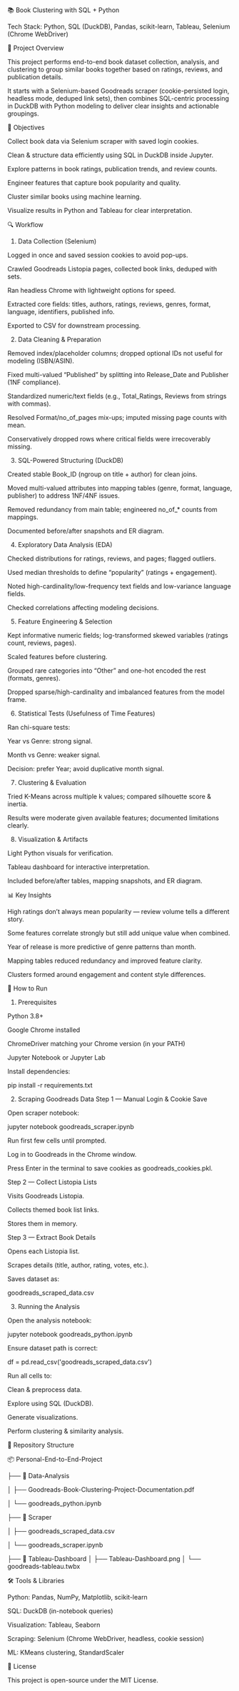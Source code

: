📚 Book Clustering with SQL + Python

Tech Stack:
Python, SQL (DuckDB), Pandas, scikit-learn, Tableau, Selenium (Chrome WebDriver)

📌 Project Overview

This project performs end-to-end book dataset collection, analysis, and clustering to group similar books together based on ratings, reviews, and publication details.

It starts with a Selenium-based Goodreads scraper (cookie-persisted login, headless mode, deduped link sets), then combines SQL-centric processing in DuckDB with Python modeling to deliver clear insights and actionable groupings.

🎯 Objectives

Collect book data via Selenium scraper with saved login cookies.

Clean & structure data efficiently using SQL in DuckDB inside Jupyter.

Explore patterns in book ratings, publication trends, and review counts.

Engineer features that capture book popularity and quality.

Cluster similar books using machine learning.

Visualize results in Python and Tableau for clear interpretation.

🔍 Workflow
1. Data Collection (Selenium)

Logged in once and saved session cookies to avoid pop-ups.

Crawled Goodreads Listopia pages, collected book links, deduped with sets.

Ran headless Chrome with lightweight options for speed.

Extracted core fields: titles, authors, ratings, reviews, genres, format, language, identifiers, published info.

Exported to CSV for downstream processing.

2. Data Cleaning & Preparation

Removed index/placeholder columns; dropped optional IDs not useful for modeling (ISBN/ASIN).

Fixed multi-valued “Published” by splitting into Release_Date and Publisher (1NF compliance).

Standardized numeric/text fields (e.g., Total_Ratings, Reviews from strings with commas).

Resolved Format/no_of_pages mix-ups; imputed missing page counts with mean.

Conservatively dropped rows where critical fields were irrecoverably missing.

3. SQL-Powered Structuring (DuckDB)

Created stable Book_ID (ngroup on title + author) for clean joins.

Moved multi-valued attributes into mapping tables (genre, format, language, publisher) to address 1NF/4NF issues.

Removed redundancy from main table; engineered no_of_* counts from mappings.

Documented before/after snapshots and ER diagram.

4. Exploratory Data Analysis (EDA)

Checked distributions for ratings, reviews, and pages; flagged outliers.

Used median thresholds to define “popularity” (ratings + engagement).

Noted high-cardinality/low-frequency text fields and low-variance language fields.

Checked correlations affecting modeling decisions.

5. Feature Engineering & Selection

Kept informative numeric fields; log-transformed skewed variables (ratings count, reviews, pages).

Scaled features before clustering.

Grouped rare categories into “Other” and one-hot encoded the rest (formats, genres).

Dropped sparse/high-cardinality and imbalanced features from the model frame.

6. Statistical Tests (Usefulness of Time Features)

Ran chi-square tests:

Year vs Genre: strong signal.

Month vs Genre: weaker signal.

Decision: prefer Year; avoid duplicative month signal.

7. Clustering & Evaluation

Tried K-Means across multiple k values; compared silhouette score & inertia.

Results were moderate given available features; documented limitations clearly.

8. Visualization & Artifacts

Light Python visuals for verification.

Tableau dashboard for interactive interpretation.

Included before/after tables, mapping snapshots, and ER diagram.

📊 Key Insights

High ratings don’t always mean popularity — review volume tells a different story.

Some features correlate strongly but still add unique value when combined.

Year of release is more predictive of genre patterns than month.

Mapping tables reduced redundancy and improved feature clarity.

Clusters formed around engagement and content style differences.

🚀 How to Run
1. Prerequisites

Python 3.8+

Google Chrome installed

ChromeDriver matching your Chrome version (in your PATH)

Jupyter Notebook or Jupyter Lab

Install dependencies:

pip install -r requirements.txt

2. Scraping Goodreads Data
Step 1 — Manual Login & Cookie Save

Open scraper notebook:

jupyter notebook goodreads_scraper.ipynb


Run first few cells until prompted.

Log in to Goodreads in the Chrome window.

Press Enter in the terminal to save cookies as goodreads_cookies.pkl.

Step 2 — Collect Listopia Lists

Visits Goodreads Listopia.

Collects themed book list links.

Stores them in memory.

Step 3 — Extract Book Details

Opens each Listopia list.

Scrapes details (title, author, rating, votes, etc.).

Saves dataset as:

goodreads_scraped_data.csv

3. Running the Analysis

Open the analysis notebook:

jupyter notebook goodreads_python.ipynb


Ensure dataset path is correct:

df = pd.read_csv('goodreads_scraped_data.csv')


Run all cells to:

Clean & preprocess data.

Explore using SQL (DuckDB).

Generate visualizations.

Perform clustering & similarity analysis.

📂 Repository Structure

📦 Personal-End-to-End-Project

 ├── 📂 Data-Analysis

 │    ├── Goodreads-Book-Clustering-Project-Documentation.pdf
 
 │    └── goodreads_python.ipynb
 
 ├── 📂 Scraper
 
 │    ├── goodreads_scraped_data.csv
 
 │    └── goodreads_scraper.ipynb
 
 ├── 📂 Tableau-Dashboard
 │    ├── Tableau-Dashboard.png
 │    └── goodreads-tableau.twbx

🛠️ Tools & Libraries

Python: Pandas, NumPy, Matplotlib, scikit-learn

SQL: DuckDB (in-notebook queries)

Visualization: Tableau, Seaborn

Scraping: Selenium (Chrome WebDriver, headless, cookie session)

ML: KMeans clustering, StandardScaler

📜 License

This project is open-source under the MIT License.



